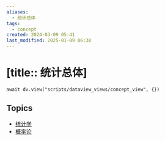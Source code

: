 ```yaml
---
aliases:
  - 统计总体
tags:
  - concept
created: 2024-03-09 05:41
last_modified: 2025-01-09 06:38
---
```


# [title:: 统计总体]

```dataviewjs
await dv.view("scripts/dataview_views/concept_view", {})
```

## Topics

- [统计学](_statistics_.md)
- [概率论](_probability_theory_.md)

